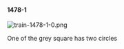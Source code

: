 #### 1478-1
![train-1478-1-0.png](https://github.com/lil-lab/nlvr/raw/master/nlvr/train/images/47/train-1478-1-0.png "train-1478-1-0.png")

One of the grey square has two circles